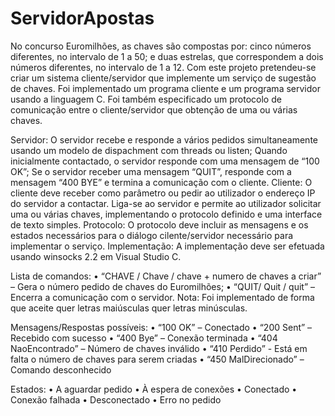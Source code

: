 # ServidorApostas
  No concurso Euromilhões, as chaves são compostas por: cinco números diferentes, no intervalo de 1 a 50; e duas estrelas, que correspondem a dois números diferentes, no 
intervalo de 1 a 12. Com este projeto pretendeu-se criar um sistema cliente/servidor que implemente um serviço de sugestão de chaves. Foi implementado um programa 
cliente e um programa servidor usando a linguagem C. Foi também especificado um protocolo de comunicação entre o cliente/servidor que obtenção de uma ou várias chaves.

Servidor:
    O servidor recebe e responde a vários pedidos simultaneamente usando um modelo de dispachment com threads ou listen; 
        Quando inicialmente contactado, o servidor responde com uma mensagem de “100 OK”;
        Se o servidor receber uma mensagem “QUIT”, responde com a mensagem “400 BYE” e termina a comunicação com o cliente.
Cliente:
    O cliente deve receber como parâmetro ou pedir ao utilizador o endereço IP do servidor a contactar. Liga-se ao servidor e permite ao utilizador solicitar uma ou várias chaves, 
    implementando o protocolo definido e uma interface de texto simples. 
Protocolo:
    O protocolo deve incluir as mensagens e os estados necessários para o diálogo cilente/servidor necessário para implementar o serviço.
Implementação:
    A implementação deve ser efetuada usando winsocks 2.2 em Visual Studio C.

Lista de comandos:
    •	“CHAVE / Chave / chave + numero de chaves a criar” – Gera o número pedido de chaves do Euromilhões;
    •	“QUIT/ Quit / quit” – Encerra a comunicação com o servidor.
Nota: Foi implementado de forma que aceite quer letras maiúsculas quer letras minúsculas.

Mensagens/Respostas possíveis:
  •	“100 OK” – Conectado
  •	“200 Sent” – Recebido com sucesso
  •	“400 Bye” – Conexão terminada
  •	“404 NaoEncontrado” – Número de chaves inválido
  •	“410 Perdido” - Está em falta o número de chaves para serem criadas
  •	“450 MalDirecionado” – Comando desconhecido
  
Estados:
  •	A aguardar pedido
  •	À espera de conexões
  •	Conectado
  •	Conexão falhada
  •	Desconectado
  •	Erro no pedido
